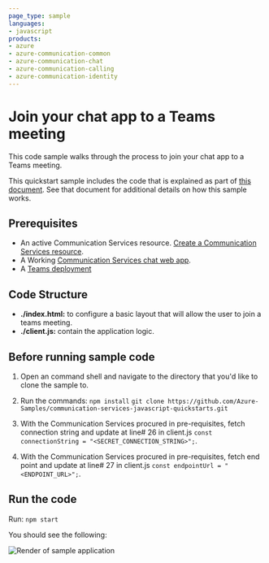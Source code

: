 ```yaml
---
page_type: sample
languages:
- javascript
products:
- azure
- azure-communication-common
- azure-communication-chat
- azure-communication-calling
- azure-communication-identity
---
```


# Join your chat app to a Teams meeting

This code sample walks through the process to join your chat app to a Teams meeting.

This quickstart sample includes the code that is explained as part of [this document](https://docs.microsoft.com/azure/communication-services/quickstarts/chat/meeting-interop). See that document for additional details on how this sample works.

## Prerequisites

- An active Communication Services resource. [Create a Communication Services resource](https://docs.microsoft.com/azure/communication-services/quickstarts/create-communication-resource).
- A Working [Communication Services chat web app](https://docs.microsoft.com/azure/communication-services/quickstarts/chat/get-started?pivots=programming-language-javascript).
- A [Teams deployment](https://docs.microsoft.com/deployoffice/teams-install)

## Code Structure

- **./index.html:** to configure a basic layout that will allow the user to join a teams meeting.
- **./client.js:** contain the application logic.

## Before running sample code

1. Open an command shell and navigate to the directory that you'd like to clone the sample to.
1. Run the commands:
    `npm install`
    `git clone https://github.com/Azure-Samples/communication-services-javascript-quickstarts.git`

1. With the Communication Services procured in pre-requisites, fetch connection string and update at line# 26 in client.js 
   ```const connectionString = "<SECRET_CONNECTION_STRING>";```.
1. With the Communication Services procured in pre-requisites, fetch end point and update at line# 27 in client.js 
   ```const endpointUrl = "<ENDPOINT_URL>";```.

## Run the code

Run:
`npm start`

You should see the following:

![Render of sample application](../../media/acs-join-teams-meeting-chat-quickstart.png)
